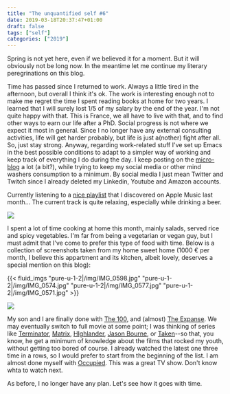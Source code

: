 ```yaml
---
title: "The unquantified self #6"
date: 2019-03-18T20:37:47+01:00
draft: false
tags: ["self"]
categories: ["2019"]
---
```

Spring is not yet here, even if we believed it for a moment. But it will obviously not be long now. In the meantime let me continue my literary peregrinations on this blog.

<!--more-->

Time has passed since I returned to work. Always a little tired in the afternoon, but overall I think it's ok. The work is interesting enough not to make me regret the time I spent reading books at home for two years. I learned that I will surely lost 1/5 of my salary by the end of the year. I'm not quite happy with that. This is France, we all have to live with that, and to find other ways to earn our life after a PhD. Social progress is not where we expect it most in general. Since I no longer have any external consulting activities, life will get harder probably, but life is just a(nother) fight after all. So, just stay strong. Anyway, regarding work-related stuff I've set up Emacs in the best possible conditions to adapt to a simpler way of working and keep track of everything I do during the day. I keep posting on the [micro-blog](/micro) a lot (a bit?), while trying to keep my social media or other mind washers consumption to a minimum. By social media I just mean Twitter and Twitch since I already deleted my Linkedin, Youtube and Amazon accounts.

Currently listening to a [nice playlist](https://itunes.apple.com/fr/playlist/jazz-chill/pl.63271312c084419891982eab46cc68ac) that I discovered on Apple Music last month... The current track is quite relaxing, especially while drinking a beer.

![](/img/2019-03-18-20-46-23.png)

I spent a lot of time cooking at home this month, mainly salads, served rice and spicy vegetables. I'm far from being a vegetarian or vegan guy, but I must admit that I've come to prefer this type of food with time. Below is a collection of screenshots taken from my home sweet home (1000 € per month, I believe this appartment and its kitchen, albeit lovely, deserves a special mention on this blog):

{{< fluid_imgs
  "pure-u-1-2|/img/IMG_0598.jpg"
  "pure-u-1-2|/img/IMG_0574.jpg"
  "pure-u-1-2|/img/IMG_0577.jpg"
  "pure-u-1-2|/img/IMG_0571.jpg" >}}

![](/img/IMG_0569.jpg)

My son and I are finally done with [The 100](https://www.imdb.com/title/tt2661044/), and (almost) [The Expanse](https://en.wikipedia.org/wiki/The_Expanse_(TV_series)). We may eventually switch to full movie at some point; I was thinking of series like [Terminator](https://fr.wikipedia.org/wiki/Terminator), [Matrix](https://en.wikipedia.org/wiki/The_Matrix), [HIghlander](https://en.wikipedia.org/wiki/Highlander_(film)), [Jason Bourne](https://en.wikipedia.org/wiki/Jason_Bourne), or [Taken](https://en.wikipedia.org/wiki/Taken_(film))--so that, you know, he get a minimum of knowledge about the films that rocked my youth, without getting too bored of course. I already watched the latest one three time in a rows, so I would prefer to start from the beginning of the list. I am almost done myself with [Occupied](https://en.wikipedia.org/wiki/Occupied). This was a great TV show. Don't know whta to watch next.

As before, I no longer have any plan. Let's see how it goes with time.

